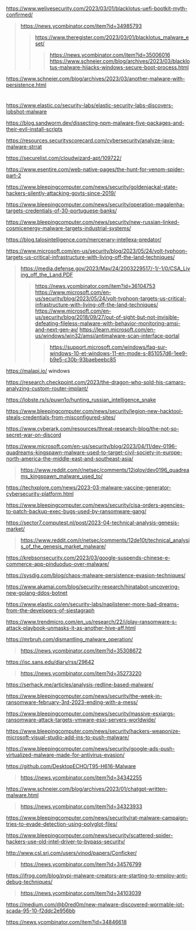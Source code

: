 https://www.welivesecurity.com/2023/03/01/blacklotus-uefi-bootkit-myth-confirmed/
> https://news.ycombinator.com/item?id=34985793
> > https://www.theregister.com/2023/03/01/blacklotus_malware_eset/
> > > https://news.ycombinator.com/item?id=35006016
> https://www.schneier.com/blog/archives/2023/03/blacklotus-malware-hijacks-windows-secure-boot-process.html

https://www.schneier.com/blog/archives/2023/03/another-malware-with-persistence.html

#
https://www.elastic.co/security-labs/elastic-security-labs-discovers-lobshot-malware

https://blog.sandworm.dev/dissecting-npm-malware-five-packages-and-their-evil-install-scripts

https://resources.securityscorecard.com/cybersecurity/analyze-java-malware-strrat

https://securelist.com/cloudwizard-apt/109722/

https://www.esentire.com/web-native-pages/the-hunt-for-venom-spider-part-2

https://www.bleepingcomputer.com/news/security/goldenjackal-state-hackers-silently-attacking-govts-since-2019/

https://www.bleepingcomputer.com/news/security/operation-magalenha-targets-credentials-of-30-portuguese-banks/

https://www.bleepingcomputer.com/news/security/new-russian-linked-cosmicenergy-malware-targets-industrial-systems/

https://blog.talosintelligence.com/mercenary-intellexa-predator/

https://www.microsoft.com/en-us/security/blog/2023/05/24/volt-typhoon-targets-us-critical-infrastructure-with-living-off-the-land-techniques/
> https://media.defense.gov/2023/May/24/2003229517/-1/-1/0/CSA_Living_off_the_Land.PDF
> > https://news.ycombinator.com/item?id=36104753
> > https://www.microsoft.com/en-us/security/blog/2023/05/24/volt-typhoon-targets-us-critical-infrastructure-with-living-off-the-land-techniques/
> https://www.microsoft.com/en-us/security/blog/2018/09/27/out-of-sight-but-not-invisible-defeating-fileless-malware-with-behavior-monitoring-amsi-and-next-gen-av/
> > https://learn.microsoft.com/en-us/windows/win32/amsi/antimalware-scan-interface-portal
> > > https://support.microsoft.com/windows/faq-sur-windows-10-et-windows-11-en-mode-s-851057d6-1ee9-b9e5-c30b-93baebeebc85

https://malapi.io/ windows

https://research.checkpoint.com/2023/the-dragon-who-sold-his-camaro-analyzing-custom-router-implant/

https://lobste.rs/s/puwn1o/hunting_russian_intelligence_snake

https://www.bleepingcomputer.com/news/security/legion-new-hacktool-steals-credentials-from-misconfigured-sites/

https://www.cyberark.com/resources/threat-research-blog/the-not-so-secret-war-on-discord

https://www.microsoft.com/en-us/security/blog/2023/04/11/dev-0196-quadreams-kingspawn-malware-used-to-target-civil-society-in-europe-north-america-the-middle-east-and-southeast-asia/
> https://www.reddit.com/r/netsec/comments/12iqloy/dev0196_quadreams_kingspawn_malware_used_to/

https://techxplore.com/news/2023-03-malware-vaccine-generator-cybersecurity-platform.html

https://www.bleepingcomputer.com/news/security/cisa-orders-agencies-to-patch-backup-exec-bugs-used-by-ransomware-gang/

https://sector7.computest.nl/post/2023-04-technical-analysis-genesis-market/
> https://www.reddit.com/r/netsec/comments/12de10t/technical_analysis_of_the_genesis_market_malware/

https://krebsonsecurity.com/2023/03/google-suspends-chinese-e-commerce-app-pinduoduo-over-malware/

https://sysdig.com/blog/chaos-malware-persistence-evasion-techniques/

https://www.akamai.com/blog/security-research/hinatabot-uncovering-new-golang-ddos-botnet

https://www.elastic.co/en/security-labs/naplistener-more-bad-dreams-from-the-developers-of-siestagraph

https://www.trendmicro.com/en_us/research/22/i/play-ransomware-s-attack-playbook-unmasks-it-as-another-hive-aff.html

https://mrbruh.com/dismantling_malware_operation/
> https://news.ycombinator.com/item?id=35308672

https://isc.sans.edu/diary/rss/29642
> https://news.ycombinator.com/item?id=35273220

https://serhack.me/articles/analysis-redline-based-malware/

https://www.bleepingcomputer.com/news/security/the-week-in-ransomware-february-3rd-2023-ending-with-a-mess/

https://www.bleepingcomputer.com/news/security/massive-esxiargs-ransomware-attack-targets-vmware-esxi-servers-worldwide/

https://www.bleepingcomputer.com/news/security/hackers-weaponize-microsoft-visual-studio-add-ins-to-push-malware/

https://www.bleepingcomputer.com/news/security/google-ads-push-virtualized-malware-made-for-antivirus-evasion/

https://github.com/DesktopECHO/T95-H616-Malware
> https://news.ycombinator.com/item?id=34342255

https://www.schneier.com/blog/archives/2023/01/chatgpt-written-malware.html
> https://news.ycombinator.com/item?id=34323933

https://www.bleepingcomputer.com/news/security/rat-malware-campaign-tries-to-evade-detection-using-polyglot-files/

https://www.bleepingcomputer.com/news/security/scattered-spider-hackers-use-old-intel-driver-to-bypass-security/

http://www.csl.sri.com/users/vinod/papers/Conficker/
> https://news.ycombinator.com/item?id=34576799

https://jfrog.com/blog/pypi-malware-creators-are-starting-to-employ-anti-debug-techniques/
> https://news.ycombinator.com/item?id=34103039

https://medium.com/@b0red0m/new-malware-discovered-wormable-iot-scada-95-10-f2ddc2e956bb

https://news.ycombinator.com/item?id=34846618